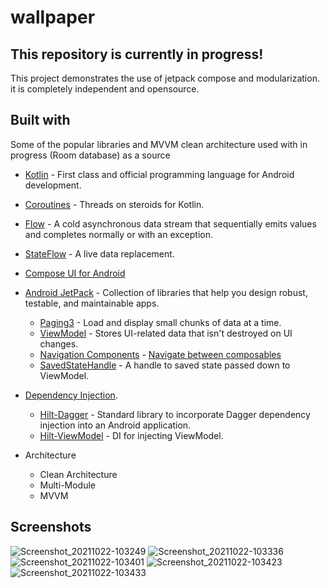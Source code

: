 # wallpaper
## This repository is currently in progress!
This project demonstrates the use of jetpack compose and modularization.
it is completely independent and opensource.
## Built with
Some of the popular libraries and MVVM clean architecture used with in progress (Room database) as a source
- [Kotlin](https://kotlinlang.org/) - First class and official programming language for Android development.
- [Coroutines](https://kotlinlang.org/docs/coroutines-overview.html) - Threads on steroids for Kotlin.
- [Flow](https://kotlin.github.io/kotlinx.coroutines/kotlinx-coroutines-core/kotlinx.coroutines.flow/-flow/) - A cold asynchronous data stream that sequentially emits values and completes normally or with an exception.
- [StateFlow](https://kotlin.github.io/kotlinx.coroutines/kotlinx-coroutines-core/kotlinx.coroutines.flow/-state-flow/) - A live data replacement.
- [Compose UI for Android](https://developer.android.com/jetpack/compose)
- [Android JetPack](https://developer.android.com/jetpack) - Collection of libraries that help you design robust, testable, and maintainable apps.  
    - [Paging3](https://developer.android.com/topic/libraries/architecture/paging) - Load and display small chunks of data at a time.
    - [ViewModel](https://developer.android.com/topic/libraries/architecture/viewmodel) - Stores UI-related data that isn't destroyed on UI changes.
    - [Navigation Components](https://developer.android.com/jetpack/compose/navigation) - [Navigate between composables](https://funkymuse.dev/posts/compose_hilt_mm/)
    - [SavedStateHandle](https://developer.android.com/reference/androidx/lifecycle/SavedStateHandle) - A handle to saved state passed down to ViewModel.
    
- [Dependency Injection](https://developer.android.com/training/dependency-injection).
    - [Hilt-Dagger](https://dagger.dev/hilt/) - Standard library to incorporate Dagger dependency injection into an Android application.
    - [Hilt-ViewModel](https://developer.android.com/training/dependency-injection/hilt-jetpack) - DI for injecting ViewModel.
    
- Architecture
    - Clean Architecture
    - Multi-Module
    - MVVM
## Screenshots
![Screenshot_20211022-103249](https://user-images.githubusercontent.com/38965315/138437821-873ee27a-a008-4009-9709-6221c6684c0d.png)
![Screenshot_20211022-103336](https://user-images.githubusercontent.com/38965315/138437900-9751a00c-05cc-4748-b305-49219aee6b4a.png)
![Screenshot_20211022-103401](https://user-images.githubusercontent.com/38965315/138437931-e7985f2a-7636-4d9d-906e-5ef4f3abf1cf.png)
![Screenshot_20211022-103423](https://user-images.githubusercontent.com/38965315/138438127-78d76c9a-4342-45d2-ac50-5a2b1a3e08db.png)
![Screenshot_20211022-103433](https://user-images.githubusercontent.com/38965315/138437988-fbff75f0-55c3-4636-ab04-5a76c5e90a67.png)
